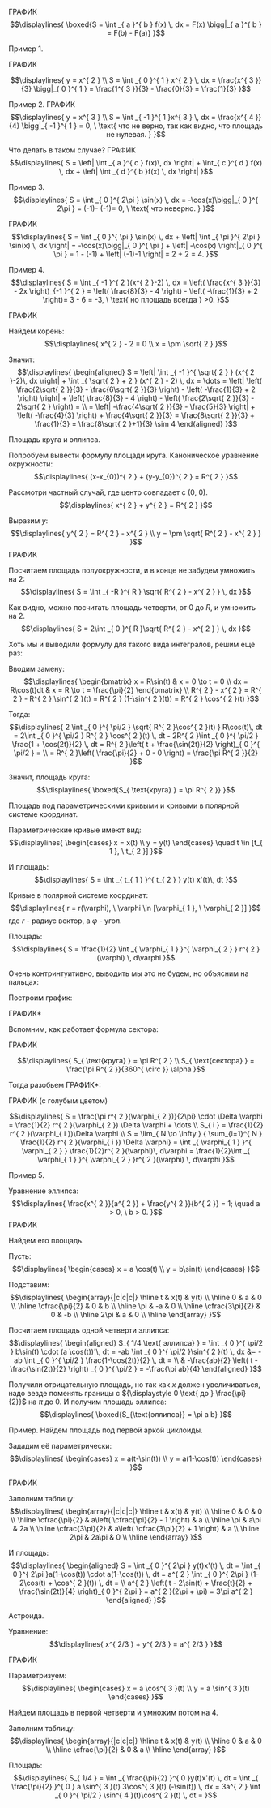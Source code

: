 ГРАФИК
$$\displaylines{
\boxed{S = \int _{ a }^{ b } f(x) \, dx = F(x) \bigg|_{ a }^{ b } = F(b) - F(a)}
}$$

Пример 1.

ГРАФИК 

$$\displaylines{
y = x^{ 2 } \\
S = \int _{ 0 }^{ 1 } x^{ 2 } \, dx = \frac{x^{ 3 }}{3} \bigg|_{ 0 }^{ 1 } = \frac{1^{ 3 }}{3} - \frac{0}{3} = \frac{1}{3}
}$$

Пример 2.
ГРАФИК
$$\displaylines{
y = x^{ 3 } \\
S = \int _{ -1 }^{ 1 }x^{ 3 } \, dx = \frac{x^{ 4 }}{4} \bigg|_{ -1 }^{ 1 } = 0, \  \text{ что не верно, так как видно, что площадь не нулевая. }
}$$

Что делать в таком случае?
ГРАФИК
$$\displaylines{
S = \left| \int _{ a }^{ c } f(x)\, dx  \right| + \int_{ c }^{ d } f(x) \, dx   + \left| \int _{ d }^{ b }f(x)  \, dx  \right| 
}$$

Пример 3.
$$\displaylines{
S = \int _{ 0 }^{ 2\pi } \sin(x) \, dx = -\cos(x)\bigg|_{ 0 }^{ 2\pi } = (-1)- (-1)= 0, \   \text{ что неверно. }
}$$

ГРАФИК
$$\displaylines{
S = \int _{ 0 }^{ \pi } \sin(x) \, dx + \left| \int _{ \pi }^{ 2\pi } \sin(x) \, dx  \right| = -\cos(x)\bigg|_{ 0 }^{ \pi } + \left| -\cos(x) \right|_{ 0 }^{ \pi } = 1 - (-1) + \left| (-1)-1 \right| = 2 + 2 = 4.  
}$$

Пример 4.
$$\displaylines{
S = \int _{ -1 }^{ 2 }(x^{ 2 }-2) \, dx = \left( \frac{x^{ 3 }}{3} - 2x \right)_{-1 }^{ 2 } = \left( \frac{8}{3} - 4 \right) - \left(  -\frac{1}{3} + 2 \right)= 3 - 6 = -3, \  \text{ но площадь всегда } >0.
}$$

ГРАФИК

Найдем корень:
$$\displaylines{
x^{ 2 } - 2 = 0 \\
x = \pm \sqrt{ 2 }
}$$

Значит:
$$\displaylines{
\begin{aligned}
S = \left| \int _{ -1 }^{ \sqrt{ 2 } } (x^{ 2 }-2)\, dx  \right| + \int _{ \sqrt{ 2 } + 2 } (x^{ 2 } - 2) \, dx = \dots = \left| \left( \frac{2\sqrt{ 2 }}{3} - \frac{6\sqrt{ 2 }}{3} \right) - \left( -\frac{1}{3} + 2 \right) \right| + \left( \frac{8}{3} - 4 \right) - \left( \frac{2\sqrt{ 2 }}{3} - 2\sqrt{ 2 } \right) = \\ =  \left| -\frac{4\sqrt{ 2 }}{3} - \frac{5}{3} \right| + \left( -\frac{4}{3} \right) + \frac{4\sqrt{ 2 }}{3} = \frac{8\sqrt{ 2 }}{3} + \frac{1}{3} = \frac{8\sqrt{ 2 }+1}{3} \sim 4 
\end{aligned}   
}$$

Площадь круга и эллипса.

Попробуем вывести формулу площади круга. Каноническое уравнение окружности:
$$\displaylines{
(x-x_{0})^{ 2 } + (y-y_{0})^{ 2 } = R^{ 2 }
}$$

Рассмотри частный случай, где центр совпадает с ${\displaystyle (0, \ 0)}$.
$$\displaylines{
x^{ 2 } + y^{ 2 } = R^{ 2 }
}$$

Выразим ${\displaystyle y:}$
$$\displaylines{
y^{ 2 } = R^{ 2 } - x^{ 2 } \\
y = \pm \sqrt{ R^{ 2 } - x^{ 2 } }
}$$
ГРАФИК

Посчитаем площадь полуокружности, и в конце не забудем умножить на 2:
$$\displaylines{
S = \int _{ -R }^{ R } \sqrt{ R^{ 2 } - x^{ 2 } } \, dx 
}$$

Как видно, можно посчитать площадь четверти, от ${\displaystyle 0}$ до ${\displaystyle R}$, и умножить на 2.
$$\displaylines{
S = 2\int _{ 0 }^{ R }\sqrt{ R^{ 2 } - x^{ 2 } } \, dx 
}$$

Хоть мы и выводили формулу для такого вида интегралов, решим ещё раз:

Вводим замену:
$$\displaylines{
\begin{bmatrix}
x = R\sin(t) & x = 0 \to  t = 0 \\
dx = R\cos(t)dt & x = R \to  t = \frac{\pi}{2}
\end{bmatrix} \\
R^{ 2 } - x^{ 2 } = R^{ 2 } - R^{ 2 } \sin^{ 2 }(t) = R^{ 2 } (1-\sin^{ 2 }(t)) = R^{ 2 } \cos^{ 2 }(t)
}$$

Тогда:
$$\displaylines{
2 \int _{ 0 }^{ \pi/2 } \sqrt{ R^{ 2 }\cos^{ 2 }(t) } R\cos(t)\, dt  = 2\int _{ 0 }^{ \pi/2 } R^{ 2 } \cos^{ 2 }(t) \, dt - 2R^{ 2 }\int _{ 0 }^{ \pi/2 } \frac{1 + \cos(2t)}{2} \, dt = R^{ 2 }\left( t + \frac{\sin(2t)}{2} \right)_{ 0 }^{ \pi/2 } = \\
= R^{ 2 }\left( \frac{\pi}{2} + 0 - 0 \right) = \frac{\pi R^{ 2 }}{2}
}$$

Значит, площадь круга:
$$\displaylines{
\boxed{S_{ \text{круга} } =  \pi R^{ 2 }}
}$$


Площадь под параметрическими кривыми и кривыми в полярной системе координат.


Параметрические кривые имеют вид:
$$\displaylines{
\begin{cases}
x = x(t) \\
y = y(t)
\end{cases}  \quad t \in  [t_{ 1 }, \  t_{ 2 }]
}$$

И площадь:
$$\displaylines{
S = \int _{ t_{ 1 } }^{ t_{ 2 } } y(t) x'(t)\, dt 
}$$

Кривые в полярной системе координат:
$$\displaylines{
r = r(\varphi), \  \varphi \in [\varphi_{ 1 }, \  \varphi_{ 2 }]
}$$
где ${\displaystyle r}$ - радиус вектор, а ${\displaystyle \varphi}$ - угол.

Площадь:
$$\displaylines{
S = \frac{1}{2} \int _{ \varphi_{ 1 } }^{ \varphi_{ 2 } } r^{ 2 }(\varphi) \, d\varphi
}$$

Очень контринтуитивно, выводить мы это не будем, но объясним на пальцах:

Построим график:

ГРАФИК*

Вспомним, как работает формула сектора:

ГРАФИК

$$\displaylines{
S_{ \text{круга} } = \pi R^{ 2 } \\
S_{ \text{сектора} } = \frac{\pi R^{ 2 }}{360^{ \circ }} \alpha
}$$

Тогда разобьем ГРАФИК*:

ГРАФИК (с голубым цветом)

$$\displaylines{
S = \frac{\pi r^{ 2 }(\varphi_{ 2 })}{2\pi} \cdot  \Delta \varphi = \frac{1}{2} r^{ 2 }(\varphi_{ 2 }) \Delta \varphi + \dots \\
S_{ i } = \frac{1}{2} r^{ 2 }(\varphi_{ i })\Delta \varphi \\
S = \lim_{ N \to  \infty } { \sum_{i=1}^{ N } \frac{1}{2} r^{ 2 }(\varphi_{ i }) \Delta \varphi} = \int _{ \varphi_{ 1 } }^{ \varphi_{ 2 } } \frac{1}{2}r^{ 2 }(\varphi)\, d\varphi = \frac{1}{2}\int _{ \varphi_{ 1 } }^{ \varphi_{ 2 } }r^{ 2 }(\varphi) \, d\varphi  
}$$

Пример 5.

Уравнение эллипса:
$$\displaylines{
\frac{x^{ 2 }}{a^{ 2 }} + \frac{y^{ 2 }}{b^{ 2 }} = 1;  \quad a > 0, \  b > 0.
}$$
ГРАФИК

Найдем его площадь.

Пусть:
$$\displaylines{
\begin{cases}
x = a \cos(t) \\
y = b\sin(t)
\end{cases}
}$$

Подставим:
$$\displaylines{
\begin{array}{|c|c|c|}
\hline 
t & x(t) & y(t) \\
\hline 
0 & a & 0 \\  
\hline 
\cfrac{\pi}{2} & 0 & b \\
\hline 
\pi & -a & 0 \\
\hline 
\cfrac{3\pi}{2} & 0 & -b \\
\hline 
2\pi & a & 0 \\
\hline 
\end{array}
}$$

Посчитаем площадь одной четверти эллипса:
$$\displaylines{
\begin{aligned}
S_{ 1/4 \text{ эллипса} } = \int _{ 0 }^{ \pi/2 } b\sin(t) \cdot  (a \cos(t))'\, dt  = -ab \int _{ 0 }^{ \pi/2 }\sin^{ 2 }(t) \, dx &= -ab \int _{ 0 }^{ \pi/2 } \frac{1-\cos(2t)}{2}  \, dt = \\ &   -\frac{ab}{2} \left(  t - \frac{\sin(2t)}{2} \right) _{ 0 }^{ \pi/2 } = -\frac{\pi ab}{4}
\end{aligned} 
}$$

Получили отрицательную площадь, но так как ${\displaystyle x}$ должен увеличиваться, надо везде поменять границы с ${\displaystyle 0 \text{ до } \frac{\pi}{2}}$ на ${\displaystyle \pi \text{ до } 0}$.
И получим площадь эллипса:
$$\displaylines{
\boxed{S_{\text{эллипса}} = \pi a b}
}$$

Пример. Найдем площадь под первой аркой циклоиды.

Зададим её параметрически:
$$\displaylines{
\begin{cases}
x = a(t-\sin(t)) \\
y = a(1-\cos(t))
\end{cases}
}$$

ГРАФИК

Заполним таблицу:
$$\displaylines{
\begin{array}{|c|c|c|}
\hline 
t & x(t) & y(t) \\
\hline 
0 & 0 & 0  \\
\hline 
\cfrac{\pi}{2} & a\left( \cfrac{\pi}{2} - 1 \right) & a \\
\hline 
\pi & a\pi & 2a \\
\hline 
\cfrac{3\pi}{2} & a\left( \cfrac{3\pi}{2} + 1 \right) & a \\
\hline 
2\pi & 2a\pi & 0 \\
\hline 
\end{array}
}$$

И площадь:
$$\displaylines{
\begin{aligned}
S = \int _{ 0 }^{ 2\pi  } y(t)x'(t) \, dt = \int _{ 0 }^{ 2\pi }a(1-\cos(t)) \cdot  a(1-\cos(t)) \, dt = a^{ 2 } \int _{ 0 }^{ 2\pi } (1-2\cos(t) + \cos^{ 2 }(t)) \, dt = \\ a^{ 2 } \left( t - 2\sin(t) + \frac{t}{2} + \frac{\sin(2t)}{4} \right)_{ 0 }^{ 2\pi } = a^{ 2 }(2\pi + \pi) = 3\pi a^{ 2 }
\end{aligned}
}$$

Астроида.

Уравнение:
$$\displaylines{
x^{ 2/3 } + y^{ 2/3 } = a^{ 2/3 }
}$$

ГРАФИК

Параметризуем:
$$\displaylines{
\begin{cases}
x = a \cos^{ 3 }(t) \\
y = a \sin^{ 3 }(t)
\end{cases}
}$$

Найдем площадь в первой четверти и умножим потом на 4. 

Заполним таблицу:
$$\displaylines{
\begin{array}{|c|c|c|}
\hline 
t & x(t) & y(t) \\
\hline 
0 & a & 0 \\
\hline 
\cfrac{\pi}{2} & 0 & a \\
\hline 
\end{array}
}$$

Площадь:
$$\displaylines{
S_{ 1/4 } = \int _{ \frac{\pi}{2} }^{ 0 }y(t)x'(t) \, dt = \int _{ \frac{\pi}{2} }^{ 0 } a \sin^{ 3 }(t) 3\cos^{ 3 }(t) (-\sin(t)) \, dx = 3a^{ 2 } \int _{ 0 }^{ \pi/2 } \sin^{ 4 }(t)\cos^{ 2 }(t) \, dt =   
}$$